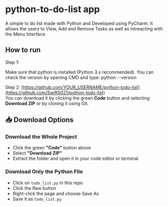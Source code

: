 # python-to-do-list app
A simple to do list made with Python and Developed using PyCharm. It allows the users to View, Add and Remove Tasks as well as intreacting with the Menu Interface

## How to run
Step 1: 

Make sure that python is installed (Python 3.x recommended). You can check the version by opening CMD and type:
python --version

Step 2:
 [https://github.com/YOUR_USERNAME/python-todo-list](https://github.com/Swift5021/python-todo-list)  
You can download it by clicking the green **Code** button and selecting **Download ZIP** or by cloning it using Git.

## 📥 Download Options

### Download the Whole Project

- Click the green **"Code"** button above
- Select **"Download ZIP"**
- Extract the folder and open it in your code editor or terminal

### Download Only the Python File

- Click on `todo_list.py` in this repo
- Click the Raw button
- Right-click the page and choose Save As
- Save it as `todo_list.py`
